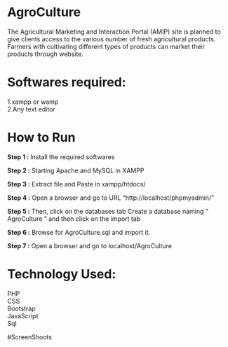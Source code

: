# AgroCulture

The Agricultural Marketing and Interaction Portal (AMIP) site is planned to give clients access to the various number of fresh agricultural products. Farmers with cultivating different types of products can market their products through website.

# Softwares required:
1.xampp or wamp <br>
2.Any text editor 

# How to Run

**Step 1 :** Install the required softwares

**Step 2 :** Starting Apache and MySQL in XAMPP

**Step 3 :** Extract file and Paste in xampp/htdocs/

**Step 4 :** Open a browser and go to URL “http://localhost/phpmyadmin/”

**Step 5 :** Then, click on the databases tab Create a database naming “ AgroCulture ” and then click on the import tab

**Step 6 :** Browse for AgroCulture.sql and import it.

**Step 7 :** Open a browser and go to localhost/AgroCulture

# Technology Used:

PHP<br>
CSS<br> 
Bootstrap<br>
JavaScript<br>
Sql<br>

#ScreenShoots



